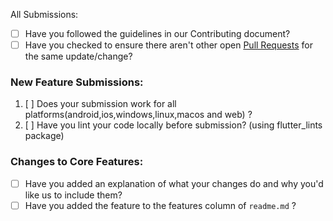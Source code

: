 All Submissions:

* [ ] Have you followed the guidelines in our Contributing document?
* [ ] Have you checked to ensure there aren't other open [Pull Requests](https://github.com/adeeteya/DigitalCalculator/pulls) for the same update/change?

<!-- You can erase any parts of this template not applicable to your Pull Request. -->

### New Feature Submissions:

1. [ ] Does your submission work for all platforms(android,ios,windows,linux,macos and web) ?
2. [ ] Have you lint your code locally before submission? (using flutter_lints package)

### Changes to Core Features:

* [ ] Have you added an explanation of what your changes do and why you'd like us to include them?
* [ ] Have you added the feature to the features column of ```readme.md``` ?